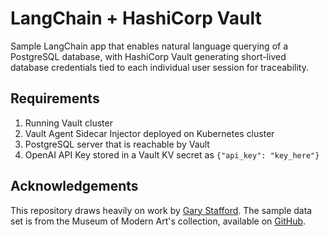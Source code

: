 # LangChain + HashiCorp Vault

Sample LangChain app that enables natural language querying of a PostgreSQL database, with HashiCorp Vault generating short-lived database credentials tied to each individual user session for traceability.

## Requirements

1. Running Vault cluster
2. Vault Agent Sidecar Injector deployed on Kubernetes cluster
3. PostgreSQL server that is reachable by Vault
4. OpenAI API Key stored in a Vault KV secret as `{"api_key": "key_here"}`

## Acknowledgements

This repository draws heavily on work by [Gary Stafford](https://github.com/aws-solutions-library-samples/guidance-for-natural-language-queries-of-relational-databases-on-aws). The sample data set is from the Museum of Modern Art's collection, available on [GitHub](https://github.com/MuseumofModernArt/collection).
